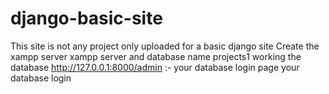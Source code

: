 # django-basic-site
This site is not any project only uploaded for a basic django site 
Create the xampp server
xampp server and database name projects1
working the database
http://127.0.0.1:8000/admin  :- your database login page
your database login 
